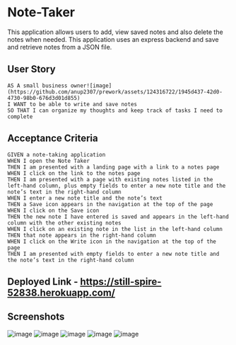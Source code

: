 # Note-Taker
This application allows users to add, view saved notes and also delete the notes when needed. This application uses an express backend and save and retrieve notes  from a JSON file.

## User Story

```
AS A small business owner![image](https://github.com/anup2307/prework/assets/124316722/1945d437-42d0-4730-98b0-676d3d01d855)
I WANT to be able to write and save notes
SO THAT I can organize my thoughts and keep track of tasks I need to complete
```


## Acceptance Criteria

```
GIVEN a note-taking application
WHEN I open the Note Taker
THEN I am presented with a landing page with a link to a notes page
WHEN I click on the link to the notes page
THEN I am presented with a page with existing notes listed in the left-hand column, plus empty fields to enter a new note title and the note’s text in the right-hand column
WHEN I enter a new note title and the note’s text
THEN a Save icon appears in the navigation at the top of the page
WHEN I click on the Save icon
THEN the new note I have entered is saved and appears in the left-hand column with the other existing notes
WHEN I click on an existing note in the list in the left-hand column
THEN that note appears in the right-hand column
WHEN I click on the Write icon in the navigation at the top of the page
THEN I am presented with empty fields to enter a new note title and the note’s text in the right-hand column
```
## Deployed Link -  https://still-spire-52838.herokuapp.com/

## Screenshots
![image](https://github.com/anup2307/prework/assets/124316722/813449ae-36e4-4281-9913-f8fd4653a5b8)
![image](https://github.com/anup2307/prework/assets/124316722/1945d437-42d0-4730-98b0-676d3d01d855)
![image](https://github.com/anup2307/prework/assets/124316722/958cc3a9-81e3-4d07-90e3-d0faeec0d6a2)
![image](https://github.com/anup2307/prework/assets/124316722/ca006b1e-7ab0-4157-b409-c63465a9aed4)
![image](https://github.com/anup2307/prework/assets/124316722/95b624c7-9705-4542-af74-099e0c63326d)
